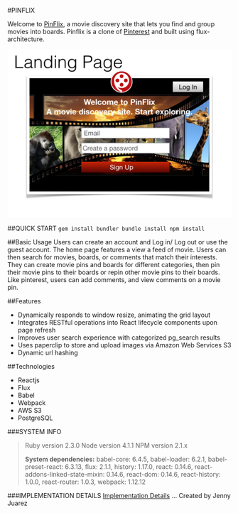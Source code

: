 #PINFLIX

Welcome to [PinFlix](http://www.pinflixapp.com), a movie discovery site that lets you find and group movies into boards. Pinflix is a clone of [Pinterest](https://www.pinterest.com) and built using flux-architecture.

[![Pinterest](./docs/wireframes/wireframe_images/pinflix_wireframes.001.jpeg)](http://www.pinflixapp.com)

##QUICK START
`gem install bundler bundle install npm install`

##Basic Usage
Users can create an account and Log in/ Log out or use the guest account. The home page features a view a feed of movie. Users can then search for movies, boards, or comments that match their interests. They can create movie pins and boards for different categories, then pin their movie pins to their boards or repin other movie pins to their boards. Like pinterest, users can add comments, and view comments on a movie pin. 

##Features
* Dynamically responds to window resize, animating the grid layout
* Integrates RESTful operations into React lifecycle components upon page refresh
* Improves user search experience with categorized pg_search results
* Uses paperclip to store and upload images via Amazon Web Services S3
* Dynamic url hashing

##Technologies
* Reactjs
* Flux
* Babel
* Webpack
* AWS S3 
* PostgreSQL

###SYSTEM INFO
>Ruby version 2.3.0 Node version 4.1.1 NPM version 2.1.x
>
>**System dependencies:** babel-core: 6.4.5, babel-loader: 6.2.1, babel-preset-react: 6.3.13, flux: 2.1.1, history: 1.17.0, react: 0.14.6, react-addons-linked-state-mixin: 0.14.6, react-dom: 0.14.6, react-history: 1.0.0, react-router: 1.0.3, webpack: 1.12.12

###IMPLEMENTATION DETAILS
[Implementation Details](./docs/implementation_details.md)
… Created by Jenny Juarez
